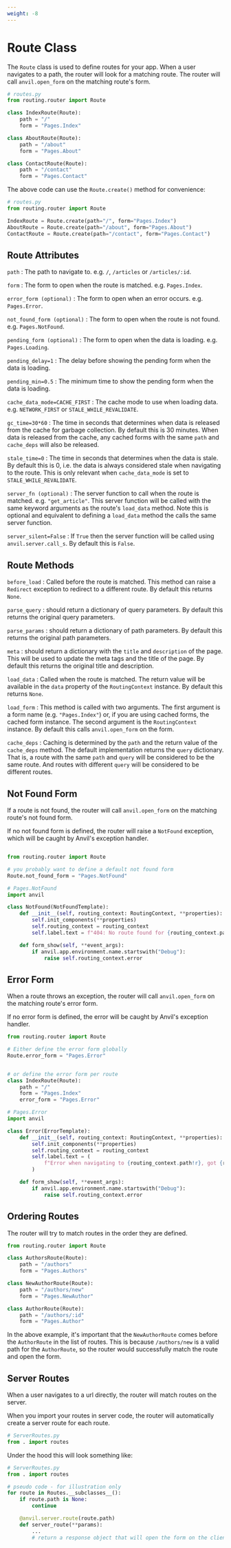 ```yaml
---
weight: -8
---
```


# Route Class

The `Route` class is used to define routes for your app. When a user navigates to a path, the router will look for a matching route. The router will call `anvil.open_form` on the matching route's form.

```python
# routes.py
from routing.router import Route

class IndexRoute(Route):
    path = "/"
    form = "Pages.Index"

class AboutRoute(Route):
    path = "/about"
    form = "Pages.About"

class ContactRoute(Route):
    path = "/contact"
    form = "Pages.Contact"
```

The above code can use the `Route.create()` method for convenience:

```python
# routes.py
from routing.router import Route

IndexRoute = Route.create(path="/", form="Pages.Index")
AboutRoute = Route.create(path="/about", form="Pages.About")
ContactRoute = Route.create(path="/contact", form="Pages.Contact")
```

## Route Attributes

`path`
: The path to navigate to. e.g. `/`, `/articles` or `/articles/:id`.

`form`
: The form to open when the route is matched. e.g. `Pages.Index`.

`error_form (optional)`
: The form to open when an error occurs. e.g. `Pages.Error`.

`not_found_form (optional)`
: The form to open when the route is not found. e.g. `Pages.NotFound`.

`pending_form (optional)`
: The form to open when the data is loading. e.g. `Pages.Loading`.

`pending_delay=1`
: The delay before showing the pending form when the data is loading.

`pending_min=0.5`
: The minimum time to show the pending form when the data is loading.

`cache_data_mode=CACHE_FIRST`
: The cache mode to use when loading data. e.g. `NETWORK_FIRST` or `STALE_WHILE_REVALIDATE`.

`gc_time=30*60`
: The time in seconds that determines when data is released from the cache for garbage collection. By default this is 30 minutes. When data is released from the cache, any cached forms with the same `path` and `cache_deps` will also be released.

`stale_time=0`
: The time in seconds that determines when the data is stale. By default this is 0, i.e. the data is always considered stale when navigating to the route. This is only relevant when `cache_data_mode` is set to `STALE_WHILE_REVALIDATE`.

`server_fn (optional)`
: The server function to call when the route is matched. e.g. `"get_article"`. This server function will be called with the same keyword arguments as the route's `load_data` method. Note this is optional and equivalent to defining a `load_data` method the calls the same server function.

`server_silent=False`
: If `True` then the server function will be called using `anvil.server.call_s`. By default this is `False`.

## Route Methods

`before_load`
: Called before the route is matched. This method can raise a `Redirect` exception to redirect to a different route. By default this returns `None`.

`parse_query`
: should return a dictionary of query parameters. By default this returns the original query parameters.

`parse_params`
: should return a dictionary of path parameters. By default this returns the original path parameters.

`meta`
: should return a dictionary with the `title` and `description` of the page. This will be used to update the meta tags and the title of the page. By default this returns the original title and description.

`load_data`
: Called when the route is matched. The return value will be available in the `data` property of the `RoutingContext` instance. By default this returns `None`.

`load_form`
: This method is called with two arguments. The first argument is a form name (e.g. `"Pages.Index"`) or, if you are using cached forms, the cached form instance. The second argument is the `RoutingContext` instance. By default this calls `anvil.open_form` on the form.

`cache_deps`
: Caching is determined by the `path` and the return value of the `cache_deps` method. The default implementation returns the `query` dictionary. That is, a route with the same `path` and `query` will be considered to be the same route. And routes with different `query` will be considered to be different routes.

## Not Found Form

If a route is not found, the router will call `anvil.open_form` on the matching route's not found form.

If no not found form is defined, the router will raise a `NotFound` exception, which will be caught by Anvil's exception handler.

```python

from routing.router import Route

# you probably want to define a default not found form
Route.not_found_form = "Pages.NotFound"

```

```python
# Pages.NotFound
import anvil

class NotFound(NotFoundTemplate):
    def __init__(self, routing_context: RoutingContext, **properties):
        self.init_components(**properties)
        self.routing_context = routing_context
        self.label.text = f"404: No route found for {routing_context.path!r}"

    def form_show(self, **event_args):
        if anvil.app.environment.name.startswith("Debug"):
            raise self.routing_context.error

```

## Error Form

When a route throws an exception, the router will call `anvil.open_form` on the matching route's error form.

If no error form is defined, the error will be caught by Anvil's exception handler.

```python
from routing.router import Route

# Either define the error form globally
Route.error_form = "Pages.Error"


# or define the error form per route
class IndexRoute(Route):
    path = "/"
    form = "Pages.Index"
    error_form = "Pages.Error"

```

```python
# Pages.Error
import anvil

class Error(ErrorTemplate):
    def __init__(self, routing_context: RoutingContext, **properties):
        self.init_components(**properties)
        self.routing_context = routing_context
        self.label.text = (
            f"Error when navigating to {routing_context.path!r}, got {routing_context.error!r}"
        )

    def form_show(self, **event_args):
        if anvil.app.environment.name.startswith("Debug"):
            raise self.routing_context.error

```

## Ordering Routes

The router will try to match routes in the order they are defined.

```python
from routing.router import Route

class AuthorsRoute(Route):
    path = "/authors"
    form = "Pages.Authors"

class NewAuthorRoute(Route):
    path = "/authors/new"
    form = "Pages.NewAuthor"

class AuthorRoute(Route):
    path = "/authors/:id"
    form = "Pages.Author"

```

In the above example, it's important that the `NewAuthorRoute` comes before the `AuthorRoute` in the list of routes. This is because `/authors/new` is a valid path for the `AuthorRoute`, so the router would successfully match the route and open the form.

## Server Routes

When a user navigates to a url directly, the router will match routes on the server.

When you import your routes in server code, the router will automatically create a server route for each route.

```python
# ServerRoutes.py
from . import routes
```

Under the hood this will look something like:

```python
# ServerRoutes.py
from . import routes

# pseudo code - for illustration only
for route in Routes.__subclasses__():
    if route.path is None:
        continue

    @anvil.server.route(route.path)
    def server_route(**params):
        ...
        # return a response object that will open the form on the client

```
